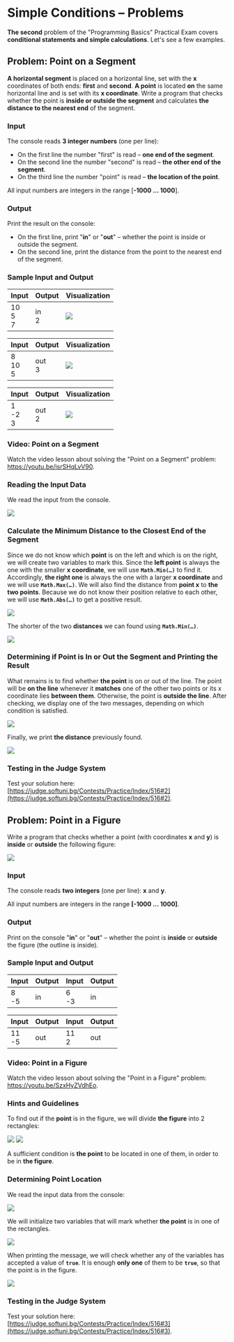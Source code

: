 # Simple Conditions – Problems

**The second** problem of the "Programming Basics" Practical Exam covers **conditional statements and simple calculations**. Let's see a few examples.


## Problem: Point on a Segment

**A horizontal segment** is placed on a horizontal line, set with the **x** coordinates of both ends: **first** and **second**. **A point** is located **on** the same horizontal line and is set with its **x coordinate**. Write a program that checks whether the point is **inside or outside the segment** and calculates **the distance to the nearest end** of the segment.

### Input

The console reads **3 integer numbers** (one per line):
- On the first line the number "first" is read – **one end of the segment**.
- On the second line the number "second" is read – **the other end of the segment**.
- On the third line the number "point" is read – **the location of the point**.

All input numbers are integers in the range [**-1000 … 1000**].

### Output

Print the result on the console:
- On the first line, print "**in**" or "**out**" – whether the point is inside or outside the segment.
- On the second line, print the distance from the point to the nearest end of the segment.

### Sample Input and Output

| Input | Output | Visualization |
| --- | --- | --- |
|10<br>5<br>7|in<br>2|![](/assets/chapter-8-1-images/03.Point-on-segment-01.png)|

| Input | Output | Visualization |
| --- | --- | --- |
|8<br>10<br>5|out<br>3|![](/assets/chapter-8-1-images/03.Point-on-segment-02.png)|

| Input | Output | Visualization |
| --- | --- | --- |
|1<br>-2<br>3|out<br>2|![](/assets/chapter-8-1-images/03.Point-on-segment-03.png)|

### Video: Point on a Segment

Watch the video lesson about solving the "Point on a Segment" problem: https://youtu.be/isrSHqLvV90.

### Reading the Input Data

We read the input from the console.

![](/assets/chapter-8-1-images/03.Point-on-segment-04.png)

### Calculate the Minimum Distance to the Closest End of the Segment

Since we do not know which **point** is on the left and which is on the right, we will create two variables to mark this. Since the **left point** is always the one with the smaller **x coordinate**, we will use **`Math.Min(…)`** to find it. Accordingly, **the right one** is always the one with a larger **x coordinate** and we will use **`Math.Max(…)`**. We will also find the distance from **point x** to **the two points**. Because we do not know their position relative to each other, we will use **`Math.Abs(…)`** to get a positive result.

![](/assets/chapter-8-1-images/03.Point-on-segment-05.png)

The shorter of the two **distances** we can found using **`Math.Min(…)`**.

![](/assets/chapter-8-1-images/03.Point-on-segment-06.png)

### Determining if Point is In or Out the Segment and Printing the Result

What remains is to find whether **the point** is on or out of the line. The point will be **on the line** whenever it **matches** one of the other two points or its x coordinate lies **between them**. Otherwise, the point is **outside the line**. After checking, we display one of the two messages, depending on which condition is satisfied.

![](/assets/chapter-8-1-images/03.Point-on-segment-07.png)

Finally, we print **the distance** previously found.

![](/assets/chapter-8-1-images/03.Point-on-segment-08.png)

### Testing in the Judge System

Test your solution here: [https://judge.softuni.bg/Contests/Practice/Index/516#2](https://judge.softuni.bg/Contests/Practice/Index/516#2).


## Problem: Point in a Figure

Write a program that checks whether a point (with coordinates **x** and **y**) is **inside** or **outside** the following figure:
 
![](/assets/chapter-8-1-images/04.Point-in-figure-01.png)

### Input

The console reads **two integers** (one per line): **x** and **y**.

All input numbers are integers in the range **[-1000 … 1000]**.

### Output

Print on the console "**in**" or "**out**" – whether the point is **inside** or **outside** the figure (the outline is inside).

### Sample Input and Output

| Input | Output | Input | Output |
|----|----|----|----|
|8<br>-5|in|6<br>-3|in|

| Input | Output | Input | Output |
|----|----|----|----|
|11<br>-5|out|11<br>2|out|

### Video: Point in a Figure

Watch the video lesson about solving the "Point in a Figure" problem: https://youtu.be/SzxHyZVdhEo.

### Hints and Guidelines

To find out if the **point** is in the figure, we will divide **the figure** into 2 rectangles:

![](/assets/chapter-8-1-images/04.Point-in-figure-02.png)
![](/assets/chapter-8-1-images/04.Point-in-figure-03.png)

A sufficient condition is **the point** to be located in one of them, in order to be in **the figure**.

### Determining Point Location

We read the input data from the console:

![](/assets/chapter-8-1-images/04.Point-in-figure-04.png)

We will initialize two variables that will mark whether **the point** is in one of the rectangles.

![](/assets/chapter-8-1-images/04.Point-in-figure-05.png)

When printing the message, we will check whether any of the variables has accepted a value of **`true`**. It is enough **only one** of them to be **`true`**, so that the point is in the figure.

![](/assets/chapter-8-1-images/04.Point-in-figure-06.png)

### Testing in the Judge System

Test your solution here: [https://judge.softuni.bg/Contests/Practice/Index/516#3](https://judge.softuni.bg/Contests/Practice/Index/516#3).
